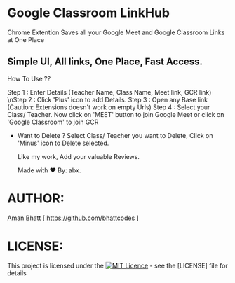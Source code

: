 # Google Classroom LinkHub

Chrome Extention 
Saves all your Google Meet and Google Classroom Links at One Place
## Simple UI, All links, One Place, Fast Access.

How To Use ??

Step 1 : Enter Details (Teacher Name, Class Name, Meet link, GCR link)
\nStep 2 : Click 'Plus' icon to add Details.
Step 3 : Open any Base link (Caution: Extensions doesn't work on empty Urls)
Step 4 : Select your Class/ Teacher. 
         Now click on 'MEET' button to join Google Meet or
         click on 'Google Classroom' to join GCR
         
- Want to Delete ?
  Select Class/ Teacher you want to Delete, Click on 'Minus' icon to Delete selected.
  
  Like my work,
  Add your valuable Reviews. 
  
  Made with ❤ By: abx.
  
  
# AUTHOR:
Aman Bhatt [ https://github.com/bhattcodes ]

# LICENSE: 
This project is licensed under the [![MIT Licence](https://badges.frapsoft.com/os/mit/mit.png?v=103)](https://opensource.org/licenses/mit-license.php) - see the [LICENSE] file for details

